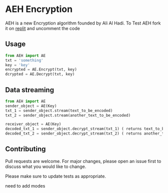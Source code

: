 # AEH Encryption
AEH is a new Encryption algorithm founded by Ali Al Hadi. To Test AEH fork it on [replit](https://replit.com/@Ali-Al-Hadi-Al-Husseini/AEH-encryption#main.py) and uncomment the code


## Usage

```python
from AEH import AE
txt = 'something'
key = 'key'
encrypted = AE.Encrypt(txt, key)
dcrypted = AE.Decrypt(txt, key)
```
## Data streaming
```python
from AEH import AE
sender_object = AE(Key)
txt_1 = sender_object.stream(text_to_be_encoded)
txt_2 = sender_object.stream(another_text_to_be_encoded)

receiver_object = AE(Key)
decoded_txt_1 = sender_object.decrypt_stream(txt_1) ( returns text_to_be_encoded)
decoded_txt_2 = sender_object.decrypt_stream(txt_2) ( returns another_text_to_be_encoded)

```
## Contributing
Pull requests are welcome. For major changes, please open an issue first to discuss what you would like to change.

Please make sure to update tests as appropriate.

need to add modes

